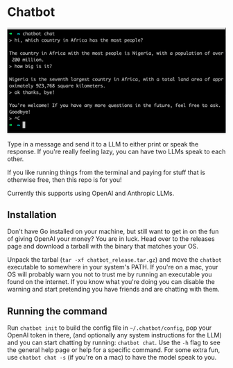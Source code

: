 
# Chatbot

![Example Usage](usage_example.png)

Type in a message and send it to a LLM to either print or speak the response.
If you're really feeling lazy, you can have two LLMs speak to each other.

If you like running things from the terminal
and paying for stuff that is otherwise free, then this repo is for you!

Currently this supports using OpenAI and Anthropic LLMs.

## Installation

Don't have Go installed on your machine, but still want to get in on the fun
of giving OpenAI your money? You are in luck.
Head over to the releases page and download a tarball with the binary
that matches your OS.

Unpack the tarbal (`tar -xf chatbot_release.tar.gz`) and move the `chatbot` executable
to somewhere in your system's PATH.
If you're on a mac, your OS will probably warn you not to
trust me by running an executable you found on the internet.
If you know what you're doing you can disable the warning and
start pretending you have friends and are chatting with them.

## Running the command

Run `chatbot init` to build the config file in `~/.chatbot/config`,
pop your OpenAI token in there,
(and optionally any system instructions for the LLM)
and you can start chatting by running: `chatbot chat`.
Use the `-h` flag to see the general help page or help for a specific command.
For some extra fun, use `chatbot chat -s` (if you're on a mac)
to have the model speak to you.

